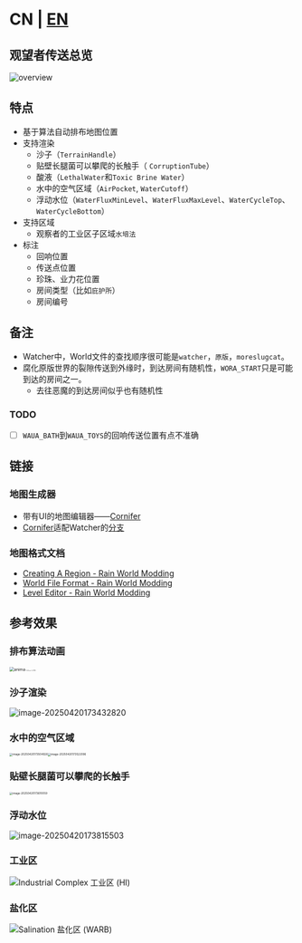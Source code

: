 # **CN** | [EN](readme_en.md)

## 观望者传送总览

![overview](./readme.assets/overview.svg)

## 特点

* 基于算法自动排布地图位置
* 支持渲染
  * 沙子（`TerrainHandle`）
  * 贴壁长腿菌可以攀爬的长触手（ `CorruptionTube`）
  * 酸液（`LethalWater`和`Toxic Brine Water`）
  * 水中的空气区域（`AirPocket`, `WaterCutoff`）
  * 浮动水位（`WaterFluxMinLevel`、`WaterFluxMaxLevel`、`WaterCycleTop`、`WaterCycleBottom`）
* 支持区域
  * 观察者的工业区子区域`水培法`
* 标注
  * 回响位置
  * 传送点位置
  * 珍珠、业力花位置
  * 房间类型（比如`庇护所`）
  * 房间编号

## 备注

* Watcher中，World文件的查找顺序很可能是`watcher`，`原版`，`moreslugcat`。
* 腐化原版世界的裂隙传送到外缘时，到达房间有随机性，`WORA_START`只是可能到达的房间之一。
  * 去往恶魔的到达房间似乎也有随机性


### TODO

- [ ] `WAUA_BATH`到`WAUA_TOYS`的回响传送位置有点不准确

## 链接

### 地图生成器

* 带有UI的地图编辑器——[Cornifer](https://github.com/Ved-s/Cornifer)
* [Cornifer](https://github.com/Ved-s/Cornifer)适配Watcher的[分支](https://github.com/enchanted-sword/Cornifer)

### 地图格式文档

* [Creating A Region - Rain World Modding](https://rainworldmodding.miraheze.org/wiki/Creating_A_Region)
* [World File Format - Rain World Modding](https://rainworldmodding.miraheze.org/wiki/World_File_Format)
* [Level Editor - Rain World Modding](https://rainworldmodding.miraheze.org/wiki/Level_Editor)

## 参考效果

### 排布算法动画

<img src="./readme.assets/anima.gif" alt="anima" style="zoom:50%;" /><img src="./readme.assets/ward.png" alt="Cold Storage 冷库 (WARD)" style="zoom: 10%;" />

### 沙子渲染

![image-20250420173432820](./readme.assets/image-20250420173432820.png)

### 水中的空气区域

<img src="./readme.assets/image-20250420173504926.png" alt="image-20250420173504926" style="zoom:33%;" /><img src="./readme.assets/image-20250420173522096.png" alt="image-20250420173522096" style="zoom:33%;" />

### 贴壁长腿菌可以攀爬的长触手

<img src="./readme.assets/image-20250420173610059.png" alt="image-20250420173610059" style="zoom:33%;" />

### 浮动水位

![image-20250420173815503](./readme.assets/image-20250420173815503.png)

### 工业区

![Industrial Complex 工业区 (HI)](./readme.assets/hi.png)

### 盐化区

![Salination 盐化区 (WARB)](./readme.assets/warb.png)

